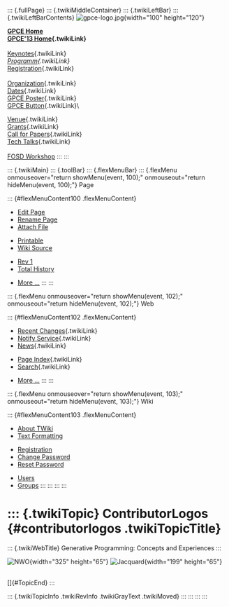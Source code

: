 ::: {.fullPage}
::: {.twikiMiddleContainer}
::: {.twikiLeftBar}
::: {.twikiLeftBarContents}
![gpce-logo.jpg](../pub/GPCE13/WebLeftBar/gpce-logo.jpg){width="100"
height="120"}

**[GPCE Home](http://program-transformation.org/Gpce)**\
**[GPCE\'13 Home](WebHome){.twikiLink}**\
\
[Keynotes](KeynoteSpeakers){.twikiLink}\
*[Programm](ConferenceProgram){.twikiLink}*\
[Registration](GpceRegistration){.twikiLink}\
\
[Organization](ConferenceOrganization){.twikiLink}\
[Dates](ImportantDates){.twikiLink}\
[GPCE Poster](Poster){.twikiLink}\
[GPCE Button](Banner){.twikiLink}\

[Venue](ConferenceVenue){.twikiLink}\
[Grants](Grants){.twikiLink}\
[Call for Papers](CallForPapers){.twikiLink}\
[Tech Talks](CallForTechTalks){.twikiLink}\
\
[FOSD Workshop](http://fosd.net/2013)
:::
:::

::: {.twikiMain}
::: {.toolBar}
::: {.flexMenuBar}
::: {.flexMenu onmouseover="return showMenu(event, 100);" onmouseout="return hideMenu(event, 100);"}
Page

::: {#flexMenuContent100 .flexMenuContent}
-   [Edit
    Page](http://www.program-transformation.org/edit/GPCE13/ContributorLogos?t=1536828848)
-   [Rename
    Page](http://www.program-transformation.org/rename/GPCE13/ContributorLogos)
-   [Attach
    File](http://www.program-transformation.org/attach/GPCE13/ContributorLogos)

<!-- -->

-   [Printable](http://www.program-transformation.org/view/GPCE13/ContributorLogos?skin=print.pattern)
-   [Wiki
    Source](http://www.program-transformation.org/view/GPCE13/ContributorLogos?skin=text&raw=on&contenttype=text/plain)

<!-- -->

-   [Rev
    1](http://www.program-transformation.org/view/GPCE13/ContributorLogos?rev=1.1)
-   [Total
    History](http://www.program-transformation.org/rdiff/GPCE13/ContributorLogos)

<!-- -->

-   [More
    \...](http://www.program-transformation.org/oops/GPCE13/ContributorLogos?template=oopsmore&param1=1.1&param2=1.1)
:::
:::

::: {.flexMenu onmouseover="return showMenu(event, 102);" onmouseout="return hideMenu(event, 102);"}
Web

::: {#flexMenuContent102 .flexMenuContent}
-   [Recent Changes](WebChanges){.twikiLink}
-   [Notify Service](WebNotify){.twikiLink}
-   [News](WebNews){.twikiLink}

<!-- -->

-   [Page Index](WebIndex){.twikiLink}
-   [Search](WebSearch){.twikiLink}

<!-- -->

-   [More
    \...](http://www.program-transformation.org/oops/GPCE13/ContributorLogos?template=oopsmore&param1=1.1&param2=1.1)
:::
:::

::: {.flexMenu onmouseover="return showMenu(event, 103);" onmouseout="return hideMenu(event, 103);"}
Wiki

::: {#flexMenuContent103 .flexMenuContent}
-   [About
    TWiki](http://www.program-transformation.org/view/TWiki/WebHome)
-   [Text
    Formatting](http://www.program-transformation.org/view/TWiki/TextFormattingRules)

<!-- -->

-   [Registration](http://www.program-transformation.org/view/TWiki/TWikiRegistration)
-   [Change
    Password](http://www.program-transformation.org/view/TWiki/ChangePassword)
-   [Reset
    Password](http://www.program-transformation.org/view/TWiki/ResetPassword)

<!-- -->

-   [Users](http://www.program-transformation.org/view/Main/TWikiUsers)
-   [Groups](http://www.program-transformation.org/view/Main/TWikiGroups)
:::
:::
:::
:::

::: {.twikiTopic}
ContributorLogos {#contributorlogos .twikiTopicTitle}
================

::: {.twikiWebTitle}
Generative Programming: Concepts and Experiences
:::

![NWO](../pub/GPCE13/ContributorLogos/NWO.jpg "NWO"){width="325"
height="65"}
![Jacquard](../pub/GPCE13/ContributorLogos/Jacquard.jpg "Jacquard"){width="199"
height="65"}

\
[]{#TopicEnd}
:::

::: {.twikiTopicInfo .twikiRevInfo .twikiGrayText .twikiMoved}
:::
:::
:::
:::
